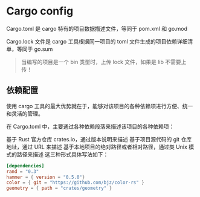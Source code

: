 # Cargo config

Cargo.toml 是 cargo 特有的项目数据描述文件，等同于 pom.xml 和 go.mod 

Cargo.lock 文件是 cargo 工具根据同一项目的 toml 文件生成的项目依赖详细清单，等同于 go.sum

> 当编写的项目是一个 bin 类型时，上传 lock 文件，如果是 lib 不需要上传！

## 依赖配置

使用 cargo 工具的最大优势就在于，能够对该项目的各种依赖项进行方便、统一和灵活的管理。

在 Cargo.toml 中，主要通过各种依赖段落来描述该项目的各种依赖项：

基于 Rust 官方仓库 crates.io，通过版本说明来描述
基于项目源代码的 git 仓库地址，通过 URL 来描述
基于本地项目的绝对路径或者相对路径，通过类 Unix 模式的路径来描述
这三种形式具体写法如下：

```toml
[dependencies]
rand = "0.3"
hammer = { version = "0.5.0"}
color = { git = "https://github.com/bjz/color-rs" }
geometry = { path = "crates/geometry" }
```
